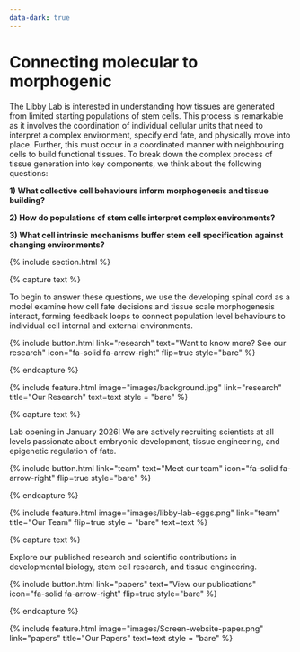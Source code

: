 ```yaml
---
data-dark: true
---
```


# Connecting molecular to morphogenic
The Libby Lab is interested in understanding how tissues are generated from limited starting populations of stem cells. This process is remarkable as it involves the coordination of individual cellular units that need to interpret a complex environment, specify end fate, and physically move into place. Further, this must occur in a coordinated manner with neighbouring cells to build functional tissues. To break down the complex process of tissue generation into key components, we think about the following questions:

**1) What collective cell behaviours inform morphogenesis and tissue building?**

**2) How do populations of stem cells interpret complex environments?** 

**3) What cell intrinsic mechanisms buffer stem cell specification against changing environments?**

{% include section.html %}

{% capture text %}

To begin to answer these questions, we use the developing spinal cord as a model examine how cell fate decisions and tissue scale morphogenesis interact, forming feedback loops to connect population level behaviours to individual cell internal and external environments.

{%
  include button.html
  link="research"
  text="Want to know more? See our research"
  icon="fa-solid fa-arrow-right"
  flip=true
  style="bare"
%}

{% endcapture %}

{%
  include feature.html
  image="images/background.jpg"
  link="research"
  title="<span style='color: var(--secondary)'>Our Research</span>"
  text=text
  style = "bare"
%}

{% capture text %}

Lab opening in January 2026! We are actively recruiting scientists at all levels passionate about embryonic development, tissue engineering, and epigenetic regulation of fate.

{%
  include button.html
  link="team"
  text="Meet our team"
  icon="fa-solid fa-arrow-right"
  flip=true
  style="bare"
%}

{% endcapture %}

{%
  include feature.html
  image="images/libby-lab-eggs.png"
  link="team"
  title="<span style='color: var(--secondary)'>Our Team</span>"
  flip=true
  style = "bare"
  text=text
%}

{% capture text %}

Explore our published research and scientific contributions in developmental biology, stem cell research, and tissue engineering.

{%
  include button.html
  link="papers"
  text="View our publications"
  icon="fa-solid fa-arrow-right"
  flip=true
  style="bare"
%}

{% endcapture %}

{%
  include feature.html
  image="images/Screen-website-paper.png"
  link="papers"
  title="<span style='color: var(--secondary)'>Our Papers</span>"
  text=text
  style = "bare"
%}
